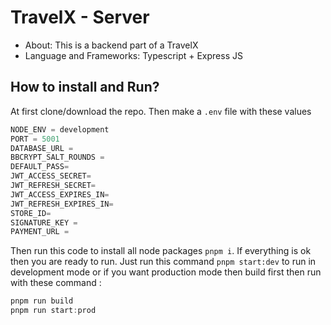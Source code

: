 # TravelX - Server

-   About: This is a backend part of a TravelX
-   Language and Frameworks: Typescript + Express JS

## How to install and Run?

At first clone/download the repo. Then make a `.env` file with these values

```js
NODE_ENV = development
PORT = 5001
DATABASE_URL =
BBCRYPT_SALT_ROUNDS =
DEFAULT_PASS=
JWT_ACCESS_SECRET=
JWT_REFRESH_SECRET=
JWT_ACCESS_EXPIRES_IN=
JWT_REFRESH_EXPIRES_IN=
STORE_ID=
SIGNATURE_KEY =
PAYMENT_URL =
```

Then run this code to install all node packages `pnpm i`. If everything is ok then you are ready to run.
Just run this command `pnpm start:dev` to run in development mode or if you want production mode then build first then run with these command :

```js
pnpm run build
pnpm run start:prod
```
